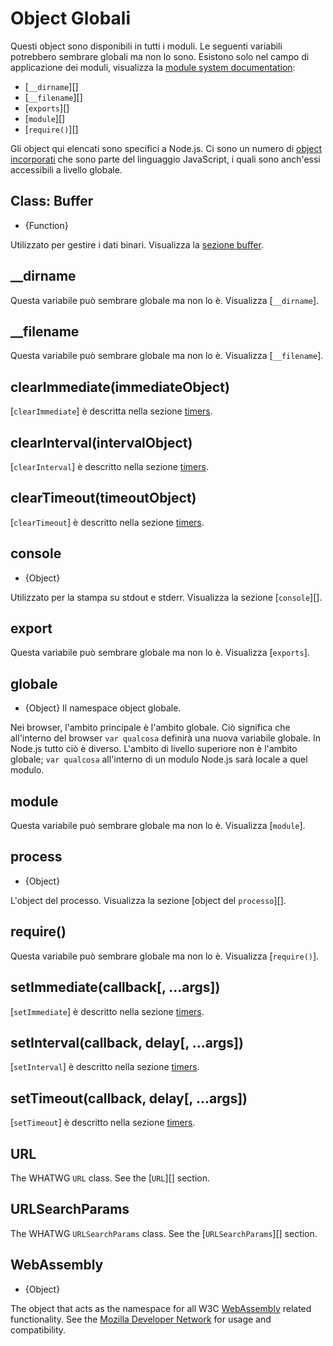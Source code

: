 # Object Globali

<!--introduced_in=v0.10.0-->
<!-- type=misc -->

Questi object sono disponibili in tutti i moduli. Le seguenti variabili potrebbero sembrare globali ma non lo sono. Esistono solo nel campo di applicazione dei moduli, visualizza la [module system documentation](modules.html):

- [`__dirname`][]
- [`__filename`][]
- [`exports`][]
- [`module`][]
- [`require()`][]

Gli object qui elencati sono specifici a Node.js. Ci sono un numero di [object incorporati](https://developer.mozilla.org/en-US/docs/Web/JavaScript/Reference/Global_Objects) che sono parte del linguaggio JavaScript, i quali sono anch'essi accessibili a livello globale.

## Class: Buffer
<!-- YAML
added: v0.1.103
-->

<!-- type=global -->

* {Function}

Utilizzato per gestire i dati binari. Visualizza la [sezione buffer](buffer.html).

## \_\_dirname

Questa variabile può sembrare globale ma non lo è. Visualizza [`__dirname`].

## \_\_filename

Questa variabile può sembrare globale ma non lo è. Visualizza [`__filename`].

## clearImmediate(immediateObject)
<!-- YAML
added: v0.9.1
-->

<!--type=global-->

[`clearImmediate`] è descritta nella sezione [timers](timers.html).

## clearInterval(intervalObject)
<!-- YAML
added: v0.0.1
-->

<!--type=global-->

[`clearInterval`] è descritto nella sezione [timers](timers.html).

## clearTimeout(timeoutObject)
<!-- YAML
added: v0.0.1
-->

<!--type=global-->

[`clearTimeout`] è descritto nella sezione [timers](timers.html).

## console
<!-- YAML
added: v0.1.100
-->

<!-- type=global -->

* {Object}

Utilizzato per la stampa su stdout e stderr. Visualizza la sezione [`console`][].

## export

Questa variabile può sembrare globale ma non lo è. Visualizza [`exports`].

## globale
<!-- YAML
added: v0.1.27
-->

<!-- type=global -->

* {Object} Il namespace object globale.

Nei browser, l'ambito principale è l'ambito globale. Ciò significa che all'interno del browser `var qualcosa` definirà una nuova variabile globale. In Node.js tutto ciò è diverso. L'ambito di livello superiore non è l'ambito globale; `var qualcosa` all'interno di un modulo Node.js sarà locale a quel modulo.

## module

Questa variabile può sembrare globale ma non lo è. Visualizza [`module`].

## process
<!-- YAML
added: v0.1.7
-->

<!-- type=global -->

* {Object}

L'object del processo. Visualizza la sezione [object del `processo`][].

## require()

Questa variabile può sembrare globale ma non lo è. Visualizza [`require()`].

## setImmediate(callback[, ...args])
<!-- YAML
added: v0.9.1
-->

<!-- type=global -->

[`setImmediate`] è descritto nella sezione [timers](timers.html).

## setInterval(callback, delay[, ...args])
<!-- YAML
added: v0.0.1
-->

<!-- type=global -->

[`setInterval`] è descritto nella sezione [timers](timers.html).

## setTimeout(callback, delay[, ...args])
<!-- YAML
added: v0.0.1
-->

<!-- type=global -->

[`setTimeout`] è descritto nella sezione [timers](timers.html).

## URL
<!-- YAML
added: v10.0.0
-->

<!-- type=global -->

The WHATWG `URL` class. See the [`URL`][] section.

## URLSearchParams
<!-- YAML
added: v10.0.0
-->

<!-- type=global -->

The WHATWG `URLSearchParams` class. See the [`URLSearchParams`][] section.

## WebAssembly
<!-- YAML
added: v8.0.0
-->

<!-- type=global -->

* {Object}

The object that acts as the namespace for all W3C [WebAssembly](https://webassembly.org) related functionality. See the [Mozilla Developer Network](https://developer.mozilla.org/en-US/docs/WebAssembly) for usage and compatibility.
